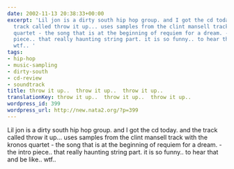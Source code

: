 ```yaml
---
date: 2002-11-13 20:38:33+00:00
excerpt: 'Lil jon is a dirty south hip hop group. and I got the cd today. and the
  track called throw it up... uses samples from the clint mansell track with the kronos
  quartet - the song that is at the beginning of requiem for a dream. - the intro
  piece.. that really haunting string part. it is so funny.. to hear that and be like..
  wtf.. '
tags:
- hip-hop
- music-sampling
- dirty-south
- cd-review
- soundtrack
title: throw it up..  throw it up..  throw it up..
translationKey: throw it up..  throw it up..  throw it up..
wordpress_id: 399
wordpress_url: http://new.nata2.org/?p=399
---
```


Lil jon is a dirty south hip hop group. and I got the cd today. and the track called throw it up... uses samples from the clint mansell track with the kronos quartet - the song that is at the beginning of requiem for a dream. - the intro piece.. that really haunting string part. it is so funny.. to hear that and be like.. wtf..